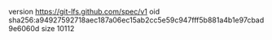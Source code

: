 version https://git-lfs.github.com/spec/v1
oid sha256:a94927592718aec187a06ec15ab2cc5e59c947fff5b881a4b1e97cbad9e6060d
size 10112
